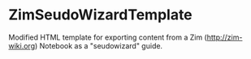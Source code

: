 # ZimSeudoWizardTemplate
Modified HTML template for exporting content from a Zim (http://zim-wiki.org) Notebook as a "seudowizard" guide.
